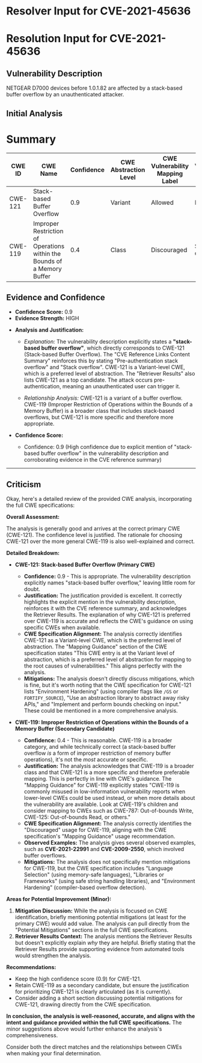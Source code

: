 # Resolver Input for CVE-2021-45636

# Resolution Input for CVE-2021-45636

## Vulnerability Description
NETGEAR D7000 devices before 1.0.1.82 are affected by a stack-based buffer overflow by an unauthenticated attacker.

## Initial Analysis
# Summary
| CWE ID | CWE Name | Confidence | CWE Abstraction Level | CWE Vulnerability Mapping Label | CWE-Vulnerability Mapping Notes |
|---|---|---|---|---|---|
| CWE-121 | Stack-based Buffer Overflow | 0.9 | Variant | Allowed | Primary CWE |
| CWE-119 | Improper Restriction of Operations within the Bounds of a Memory Buffer | 0.4 | Class | Discouraged | Secondary Candidate |

## Evidence and Confidence

*   **Confidence Score:** 0.9
*   **Evidence Strength:** HIGH

- **Analysis and Justification:**  
  - *Explanation:* The vulnerability description explicitly states a **"stack-based buffer overflow"**, which directly corresponds to CWE-121 (Stack-based Buffer Overflow). The "CVE Reference Links Content Summary" reinforces this by stating "Pre-authentication stack overflow" and "Stack overflow". CWE-121 is a Variant-level CWE, which is a preferred level of abstraction. The "Retriever Results" also lists CWE-121 as a top candidate. The attack occurs pre-authentication, meaning an unauthenticated user can trigger it.
  
  - *Relationship Analysis:* CWE-121 is a variant of a buffer overflow. CWE-119 (Improper Restriction of Operations within the Bounds of a Memory Buffer) is a broader class that includes stack-based overflows, but CWE-121 is more specific and therefore more appropriate.

- **Confidence Score:**  
  - Confidence: 0.9 (High confidence due to explicit mention of "stack-based buffer overflow" in the vulnerability description and corroborating evidence in the CVE reference summary)

---

## Criticism
Okay, here's a detailed review of the provided CWE analysis, incorporating the full CWE specifications:

**Overall Assessment:**

The analysis is generally good and arrives at the correct primary CWE (CWE-121).  The confidence level is justified.  The rationale for choosing CWE-121 over the more general CWE-119 is also well-explained and correct.

**Detailed Breakdown:**

*   **CWE-121: Stack-based Buffer Overflow (Primary CWE)**

    *   **Confidence:** 0.9 - This is appropriate. The vulnerability description explicitly names "stack-based buffer overflow," leaving little room for doubt.
    *   **Justification:** The justification provided is excellent. It correctly highlights the explicit mention in the vulnerability description, reinforces it with the CVE reference summary, and acknowledges the Retriever Results. The explanation of why CWE-121 is preferred over CWE-119 is accurate and reflects the CWE's guidance on using specific CWEs when available.
    *   **CWE Specification Alignment:** The analysis correctly identifies CWE-121 as a Variant-level CWE, which is the preferred level of abstraction.  The "Mapping Guidance" section of the CWE specification states "This CWE entry is at the Variant level of abstraction, which is a preferred level of abstraction for mapping to the root causes of vulnerabilities." This aligns perfectly with the analysis.
    *   **Mitigations:** The analysis doesn't directly discuss mitigations, which is fine, but it's worth noting that the CWE specification for CWE-121 lists "Environment Hardening" (using compiler flags like `/GS` or `FORTIFY_SOURCE`), "Use an abstraction library to abstract away risky APIs," and "Implement and perform bounds checking on input."  These could be mentioned in a more comprehensive analysis.

*   **CWE-119: Improper Restriction of Operations within the Bounds of a Memory Buffer (Secondary Candidate)**

    *   **Confidence:** 0.4 - This is reasonable.  CWE-119 is a broader category, and while technically correct (a stack-based buffer overflow *is* a form of improper restriction of memory buffer operations), it's not the *most* accurate or specific.
    *   **Justification:** The analysis acknowledges that CWE-119 is a broader class and that CWE-121 is a more specific and therefore preferable mapping.  This is perfectly in line with CWE's guidance.  The "Mapping Guidance" for CWE-119 explicitly states "CWE-119 is commonly misused in low-information vulnerability reports when lower-level CWEs could be used instead, or when more details about the vulnerability are available. Look at CWE-119's children and consider mapping to CWEs such as CWE-787: Out-of-bounds Write, CWE-125: Out-of-bounds Read, or others."
    *   **CWE Specification Alignment:** The analysis correctly identifies the "Discouraged" usage for CWE-119, aligning with the CWE specification's "Mapping Guidance" usage recommendation.
    *   **Observed Examples:** The analysis gives several observed examples, such as **CVE-2021-22991** and **CVE-2009-2550**, which involved buffer overflows.
    *   **Mitigations:**  The analysis does not specifically mention mitigations for CWE-119, but the CWE specification includes "Language Selection" (using memory-safe languages), "Libraries or Frameworks" (using safe string handling libraries), and "Environment Hardening" (compiler-based overflow detection).

**Areas for Potential Improvement (Minor):**

1.  **Mitigation Discussion:** While the analysis is focused on CWE identification, briefly mentioning potential mitigations (at least for the primary CWE) would add value. The analysis can pull directly from the "Potential Mitigations" sections in the full CWE specifications.
2.  **Retriever Results Context:** The analysis mentions the Retriever Results but doesn't explicitly explain *why* they are helpful.  Briefly stating that the Retriever Results provide supporting evidence from automated tools would strengthen the analysis.

**Recommendations:**

*   Keep the high confidence score (0.9) for CWE-121.
*   Retain CWE-119 as a secondary candidate, but ensure the justification for prioritizing CWE-121 is clearly articulated (as it is currently).
*   Consider adding a short section discussing potential mitigations for CWE-121, drawing directly from the CWE specification.

**In conclusion, the analysis is well-reasoned, accurate, and aligns with the intent and guidance provided within the full CWE specifications.**  The minor suggestions above would further enhance the analysis's comprehensiveness.

Consider both the direct matches and the relationships between CWEs
when making your final determination.
        